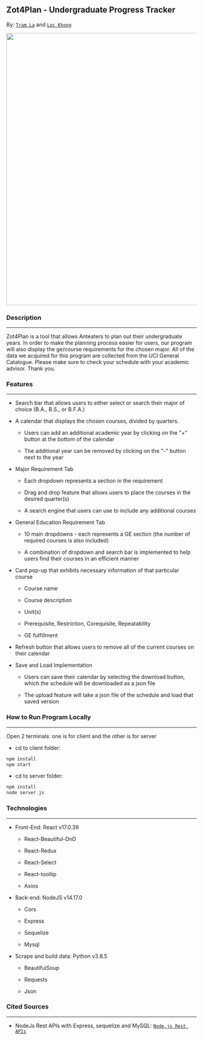 ## **Zot4Plan - Undergraduate Progress Tracker**

By: [`Tram La`](https://www.linkedin.com/in/tram-la-680417200/) and [`Loc Khong`](https://www.linkedin.com/in/lockhong/)

<p align="center">
    <img src="https://user-images.githubusercontent.com/70680546/165196022-10b8483c-fb8b-4ca1-96e1-19756dd659c5.PNG" width="720" />
</p>

### **Description**

---

Zot4Plan is a tool that allows Anteaters to plan out their undergraduate years. In order to make the planning process easier for users, our program will also display the ge/course requirements for the chosen major. All of the data we acquired for this program are collected from the UCI General Catalogue. Please make sure to check your schedule with your academic advisor. Thank you.


### **Features**

---

 <!---div align="center">

![Major Selection](https://media.giphy.com/media/snYqfS3lBIIVlZNbVP/giphy.gif))

Required courses will be displayed after major selection

![Drag and Drop](https://media.giphy.com/media/qKIZtpMRtd0Ce0jKKC/giphy.gif)

Drag and drop feature that allows users to place a course in their planner)

![Users can add courses by using the search bar](https://media.giphy.com/media/rJWU8FL63vdU6KNBHN/giphy.gif)

Users can add courses by using the search bar

![Select GE courses by section](https://media.giphy.com/media/rJWU8FL63vdU6KNBHN/giphy.gif)

Select GE courses by section

</div-->


* Search bar that allows users to either select or search their major of choice (B.A., B.S., or B.F.A.)

* A calendar that displays the chosen courses, divided by quarters.

    - Users can add an additional academic year by clicking on the "+" button at the bottom of the calendar

    - The additional year can be removed by clicking on the "-" button next to the year

* Major Requirement Tab
    
    - Each dropdown represents a section in the requirement

    - Drag and drop feature that allows users to place the courses in the desired quarter(s)

    - A search engine that users can use to include any additional courses

* General Education Requirement Tab

    - 10 main dropdowns - each represents a GE section (the number of required courses is also included)

    - A combination of dropdown and search bar is implemented to help users find their courses in an efficient manner

* Card pop-up that exhibits necessary information of that particular course

    - Course name

    - Course description

    - Unit(s)

    - Prerequisite, Restriction, Corequisite, Repeatability

    - GE fulfillment

* Refresh button that allows users to remove all of the current courses on their calendar

* Save and Load Implementation

    - Users can save their calendar by selecting the download button, which the schedule will be downloaded as a json file

    - The upload feature will take a json file of the schedule and load that saved version


### **How to Run Program Locally**

---

Open 2 terminals: one is for client and the other is for server

* cd to client folder: 

```sh
npm install 
npm start
```

* cd to server folder: 

```sh
npm install
node server.js
```

### **Technologies**

---

* Front-End: React v17.0.39

    - React-Beautiful-DnD

    - React-Redux

    - React-Select

    - React-tooltip

    - Axios 

* Back-end: NodeJS v14.17.0

    - Cors

    - Express

    - Sequelize

    - Mysql

* Scrape and build data: Python v3.8.5

    - BeautifulSoup

    - Requests

    - Json


### **Cited Sources**

---

* NodeJs Rest APIs with Express, sequelize and MySQL: [`Node.js Rest APIs`](https://www.bezkoder.com/node-js-express-sequelize-mysql/#Test_the_APIs)

<!--- * Markdown general syntax: [`Markdown Basic Syntax`](https://www.markdownguide.org/extended-syntax/)

* Markdown table syntax: [`Markdown Extended Syntax`](https://www.markdownguide.org/extended-syntax/) -->
